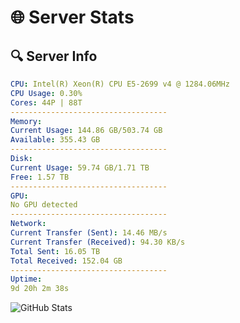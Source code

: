 # 🌐 Server Stats
## 🔍 Server Info
```yaml
CPU: Intel(R) Xeon(R) CPU E5-2699 v4 @ 1284.06MHz
CPU Usage: 0.30%
Cores: 44P | 88T
-----------------------------------
Memory:
Current Usage: 144.86 GB/503.74 GB
Available: 355.43 GB
-----------------------------------
Disk:
Current Usage: 59.74 GB/1.71 TB
Free: 1.57 TB
-----------------------------------
GPU:
No GPU detected
-----------------------------------
Network:
Current Transfer (Sent): 14.46 MB/s
Current Transfer (Received): 94.30 KB/s
Total Sent: 16.05 TB
Total Received: 152.04 GB
-----------------------------------
Uptime:
9d 20h 2m 38s
```
![GitHub Stats](https://img.shields.io/badge/Updated-2025-03-17_17:25:27-blue)